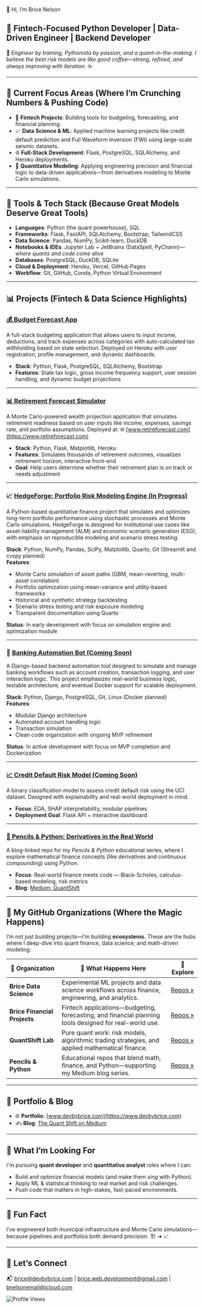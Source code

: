 👋 Hi, I’m Brice Nelson

## 💼 Fintech-Focused Python Developer | Data-Driven Engineer | Backend Developer

🧮 *Engineer by training, Pythonista by passion, and a quant-in-the-making. I believe the best risk models are like good coffee—strong, refined, and always improving with iteration.* ☕

---

## 🚀 Current Focus Areas (Where I’m Crunching Numbers & Pushing Code)

- 🧠 **Fintech Projects**: Building tools for budgeting, forecasting, and financial planning.
- 📈 **Data Science & ML**: Applied machine learning projects like credit default prediction and Full Waveform Inversion (FWI) using large-scale seismic datasets.
- 🌐 **Full-Stack Development**: Flask, PostgreSQL, SQLAlchemy, and Heroku deployments.
- 🧪 **Quantitative Modeling**: Applying engineering precision and financial logic to data-driven applications—from derivatives modeling to Monte Carlo simulations.

---

## 🔨 Tools & Tech Stack (Because Great Models Deserve Great Tools)

- **Languages**: Python (the quant powerhouse), SQL  
- **Frameworks**: Flask, FastAPI, SQLAlchemy, Bootstrap, TailwindCSS  
- **Data Science**: Pandas, NumPy, Scikit-learn, DuckDB  
- **Notebooks & IDEs**: Jupyter Lab + JetBrains (DataSpell, PyCharm)—*where quants and code come alive*  
- **Databases**: PostgreSQL, DuckDB, SQLite  
- **Cloud & Deployment**: Heroku, Vercel, GitHub Pages  
- **Workflow**: Git, GitHub, Conda, Python Virtual Environment  

---

## 📊 Projects (Fintech & Data Science Highlights)

### [💰 Budget Forecast App](https://github.com/Brice-Financial-Projects/Financial-App)  
A full-stack budgeting application that allows users to input income, deductions, and track expenses across categories with auto-calculated tax withholding based on state selection. Deployed on Heroku with user registration, profile management, and dynamic dashboards.

- **Stack**: Python, Flask, PostgreSQL, SQLAlchemy, Bootstrap  
- **Features**: State tax logic, gross income frequency support, user session handling, and dynamic budget projections

---

### [📊 Retirement Forecast Simulator](https://github.com/bnelsonemail/Wealth_Journey_Projections)  
A Monte Carlo-powered wealth projection application that simulates retirement readiness based on user inputs like income, expenses, savings rate, and portfolio assumptions. Deployed at: 🌐 [www.retireforecast.com](https://www.retireforecast.com)

- **Stack**: Python, Flask, Matplotlib, Heroku  
- **Features**: Simulates thousands of retirement outcomes, visualizes retirement horizon, interactive front-end  
- **Goal**: Help users determine whether their retirement plan is on track or needs adjustment

---

### 📈 [HedgeForge: Portfolio Risk Modeling Engine (In Progress)](https://github.com/Brice-Financial-Projects/HedgeForge)

A Python-based quantitative finance project that simulates and optimizes long-term portfolio performance using stochastic processes and Monte Carlo simulations. HedgeForge is designed for institutional use cases like asset-liability management (ALM) and economic scenario generation (ESG), with emphasis on reproducible modeling and scenario stress testing.

**Stack**: Python, NumPy, Pandas, SciPy, Matplotlib, Quarto, Git (Streamlit and cvxpy planned)  
**Features**:
- Monte Carlo simulation of asset paths (GBM, mean-reverting, multi-asset correlation)  
- Portfolio optimization using mean-variance and utility-based frameworks  
- Historical and synthetic strategy backtesting  
- Scenario stress testing and risk exposure modeling  
- Transparent documentation using Quarto  

**Status**: In early development with focus on simulation engine and optimization module

---

### 🏦 [Banking Automation Bot (Coming Soon)](https://github.com/Brice-Financial-Projects/Banking-Automation-Bot)

A Django-based backend automation tool designed to simulate and manage banking workflows such as account creation, transaction logging, and user interaction logic. This project emphasizes real-world business logic, testable architecture, and eventual Docker support for scalable deployment.

**Stack**: Python, Django, PostgreSQL, Git, Linux (Docker planned)  
**Features**:
- Modular Django architecture  
- Automated account handling logic  
- Transaction simulation  
- Clean code organization with ongoing MVP refinement  

**Status**: In active development with focus on MVP completion and Dockerization


---

### [📈 Credit Default Risk Model (Coming Soon)](https://github.com/Brice-Data-Science/Credit-Risk-Assessment)  
A binary classification model to assess credit default risk using the UCI dataset. Designed with explainability and real-world deployment in mind.

- **Focus**: EDA, SHAP interpretability, modular pipelines  
- **Deployment Goal**: Flask API + interactive dashboard  

---

### [📘 Pencils & Python: Derivatives in the Real World](https://github.com/Pencils-and-Python/Pencils-Python-Derivatives)  
A blog-linked repo for my *Pencils & Python* educational series, where I explore mathematical finance concepts (like derivatives and continuous compounding) using Python.

- **Focus**: Real-world finance meets code — Black-Scholes, calculus-based modeling, risk metrics  
- **Blog**: [Medium: QuantShift](https://medium.com/@quantshift)

---

## 🏢 My GitHub Organizations (Where the Magic Happens)

I’m not just building projects—I’m building **ecosystems.** These are the hubs where I deep-dive into quant finance, data science, and math-driven modeling:

| 🚀 **Organization** | 🧠 **What Happens Here** | 🔗 **Explore** |
|---------------------|--------------------------|---------------|
| **Brice Data Science** | Experimental ML projects and data science workflows across finance, engineering, and analytics. | [Repos »](https://github.com/orgs/Brice-Data-Science/repositories) |
| **Brice Financial Projects** | Fintech applications—budgeting, forecasting, and financial planning tools designed for real-world use. | [Repos »](https://github.com/Brice-Financial-Projects) |
| **QuantShift Lab** | Pure quant work: risk models, algorithmic trading strategies, and applied mathematical finance. | [Repos »](https://github.com/QuantShift-Lab) |
| **Pencils & Python** | Educational repos that blend math, finance, and Python—supporting my Medium blog series. | [Repos »](https://github.com/Pencils-and-Python) |

---

## 💼 Portfolio & Blog

- 🌐 **Portfolio**: [www.devbybrice.com](https://www.devbybrice.com)  
- ✍️ **Blog**: [The Quant Shift on Medium](https://medium.com/@quantshift)

---

## 🎯 What I’m Looking For

I'm pursuing **quant developer** and **quantitative analyst** roles where I can:

- Build and optimize financial models (and make them *sing* with Python).  
- Apply ML & statistical thinking to real market and risk challenges.  
- Push code that matters in high-stakes, fast-paced environments.

---

## 🤖 Fun Fact

I’ve engineered both municipal infrastructure and Monte Carlo simulations—because pipelines and portfolios both demand precision. 🏗️ ➔ 📈

---

## 🤝 Let’s Connect

📬 brice@devbybrice.com | brice.web.development@gmail.com | bnelsonemail@icloud.com

![Profile Views](https://komarev.com/ghpvc/?username=bnelsonemail)


<!---
bnelsonemail/bnelsonemail is a ✨ special ✨ repository because its `README.md` (this file) appears on your GitHub profile.
You can click the Preview link to take a look at your changes.
--->
